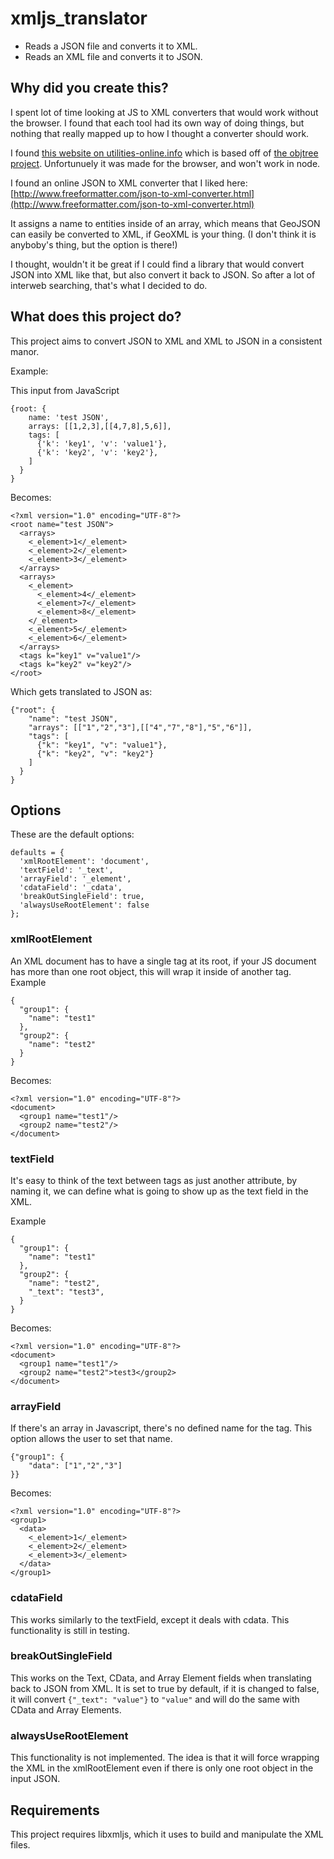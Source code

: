 xmljs_translator
================

* Reads a JSON file and converts it to XML.
* Reads an XML file and converts it to JSON.

Why did you create this?
------------------------

I spent lot of time looking at JS to XML converters that would work without the browser. I found that each tool had its own way of doing things, but nothing that really mapped up to how I thought a converter should work.

I found [this website on utilities-online.info](http://www.utilities-online.info/xmltojson/) which is based off of [the objtree project](https://github.com/thatcher/jquery-objtree). Unfortunuely it was made for the browser, and won't work in node.

I found an online JSON to XML converter that I liked here: [http://www.freeformatter.com/json-to-xml-converter.html](http://www.freeformatter.com/json-to-xml-converter.html)

It assigns a name to entities inside of an array, which means that GeoJSON can easily be converted to XML, if GeoXML is your thing. (I don't think it is anyboby's thing, but the option is there!)

I thought, wouldn't it be great if I could find a library that would convert JSON into XML like that, but also convert it back to JSON. So after a lot of interweb searching, that's what I decided to do.

What does this project do?
--------------------------
This project aims to convert JSON to XML and XML to JSON in a consistent manor.

Example:

This input from JavaScript

```
{root: {
    name: 'test JSON',
    arrays: [[1,2,3],[[4,7,8],5,6]],
    tags: [
      {'k': 'key1', 'v': 'value1'},
      {'k': 'key2', 'v': 'key2'},
    ]
  }
}
```

Becomes:

```
<?xml version="1.0" encoding="UTF-8"?>
<root name="test JSON">
  <arrays>
    <_element>1</_element>
    <_element>2</_element>
    <_element>3</_element>
  </arrays>
  <arrays>
    <_element>
      <_element>4</_element>
      <_element>7</_element>
      <_element>8</_element>
    </_element>
    <_element>5</_element>
    <_element>6</_element>
  </arrays>
  <tags k="key1" v="value1"/>
  <tags k="key2" v="key2"/>
</root>
```

Which gets translated to JSON as:

```
{"root": {
    "name": "test JSON",
    "arrays": [["1","2","3"],[["4","7","8"],"5","6"]],
    "tags": [
      {"k": "key1", "v": "value1"},
      {"k": "key2", "v": "key2"}
    ]
  }
}
```

Options
-------
These are the default options:
```
defaults = {
  'xmlRootElement': 'document',
  'textField': '_text',
  'arrayField': '_element',
  'cdataField': '_cdata',
  'breakOutSingleField': true,
  'alwaysUseRootElement': false
};
```

### xmlRootElement ###
An XML document has to have a single tag at its root, if your JS document has more than one root object, this will wrap it inside of another tag. Example

```
{
  "group1": {
    "name": "test1"
  },
  "group2": {
    "name": "test2"
  }
}
```

Becomes:

```
<?xml version="1.0" encoding="UTF-8"?>
<document>
  <group1 name="test1"/>
  <group2 name="test2"/>
</document>
```

### textField ###

It's easy to think of the text between tags as just another attribute, by naming it, we can define what is going to show up as the text field in the XML.

Example

```
{
  "group1": {
    "name": "test1"
  },
  "group2": {
    "name": "test2",
    "_text": "test3",
  }
}
```

Becomes:

```
<?xml version="1.0" encoding="UTF-8"?>
<document>
  <group1 name="test1"/>
  <group2 name="test2">test3</group2>
</document>
```


### arrayField ###
If there's an array in Javascript, there's no defined name for the tag. This option allows the user to set that name.

```
{"group1": {
    "data": ["1","2","3"]
}}
```
Becomes:

```
<?xml version="1.0" encoding="UTF-8"?>
<group1>
  <data>
    <_element>1</_element>
    <_element>2</_element>
    <_element>3</_element>
  </data>
</group1>
```
### cdataField ###
This works similarly to the textField, except it deals with cdata.  This functionality is still in testing.

### breakOutSingleField ###
This works on the Text, CData, and Array Element fields when translating back to JSON from XML. It is set to true by default, if it is changed to false, it will convert `{"_text": "value"}` to `"value"` and will do the same with CData and Array Elements.

### alwaysUseRootElement ###
This functionality is not implemented. The idea is that it will force wrapping the XML in the xmlRootElement even if there is only one root object in the input JSON.

Requirements
------------
This project requires libxmljs, which it uses to build and manipulate the XML files.

